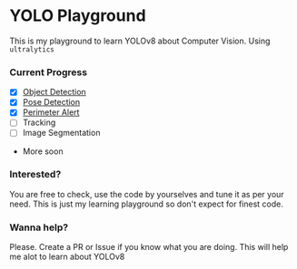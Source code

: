 # YOLO Playground
This is my playground to learn YOLOv8 about Computer Vision. Using `ultralytics`

### Current Progress
- [X] [Object Detection](https://github.com/Rahuletto/yolo/blob/main/object_detect.ipynb)
- [X] [Pose Detection](https://github.com/Rahuletto/yolo/blob/main/pose.ipynb)
- [X] [Perimeter Alert](https://github.com/Rahuletto/yolo/blob/main/perimeter.ipynb)
- [ ] Tracking
- [ ] Image Segmentation
- More soon

### Interested?
You are free to check, use the code by yourselves and tune it as per your need. This is just my learning playground so don't expect for finest code.

### Wanna help?
Please. Create a PR or Issue if you know what you are doing. This will help me alot to learn about YOLOv8
